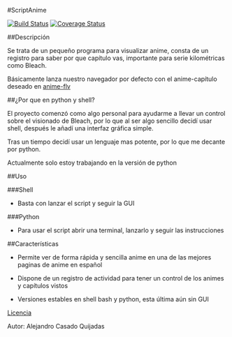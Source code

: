 #ScriptAnime

[![Build Status](https://travis-ci.org/acasadoquijada/anime-script.svg?branch=master)](https://travis-ci.org/acasadoquijada/anime-script)
[![Coverage Status](https://coveralls.io/repos/acasadoquijada/anime-script/badge.svg?branch=master&service=github)](https://coveralls.io/github/acasadoquijada/anime-script?branch=master)

##Descripción

Se trata de un pequeño programa para visualizar anime, consta de un registro para saber por que capítulo vas, importante para serie kilométricas como Bleach.

Básicamente lanza nuestro navegador por defecto con el anime-capítulo deseado en [anime-flv](http://animeflv.net/)

##¿Por que en python y shell?

El proyecto comenzó como algo personal para ayudarme a llevar un control sobre el visionado de Bleach, por lo que al ser algo sencillo decidí usar shell, después le añadí una interfaz gráfica simple.

Tras un tiempo decidí usar un lenguaje mas potente, por lo que me decante por python.

Actualmente solo estoy trabajando en la versión de python


##Uso

###Shell

* Basta con lanzar el script y seguir la GUI

###Python

* Para usar el script abrir una terminal, lanzarlo y seguir las instrucciones

##Características

* Permite ver de forma rápida y sencilla anime en una de las mejores paginas de anime en español

* Dispone de un registro de actividad para tener un control de los animes y capítulos vistos

* Versiones estables en shell bash y python, esta última aún sin GUI

[Licencia](LICENSE)

Autor: Alejandro Casado Quijadas